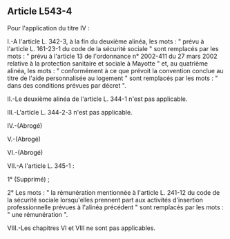 ## Article L543-4

Pour l'application du titre IV :

I.-A l'article L. 342-3, à la fin du deuxième alinéa, les mots : " prévu à l'article L. 161-23-1 du code de
la sécurité sociale " sont remplacés par les mots : " prévu à l'article 13 de l'ordonnance n° 2002-411 du
27 mars 2002 relative à la protection sanitaire et sociale à Mayotte " et, au quatrième alinéa, les mots : "
conformément à ce que prévoit la convention conclue au titre de l'aide personnalisée au logement " sont
remplacés par les mots : " dans des conditions prévues par décret ".

II.-Le deuxième alinéa de l'article L. 344-1 n'est pas applicable.

III.-L'article L. 344-2-3 n'est pas applicable.

IV.-(Abrogé)

V.-(Abrogé)

VI.-(Abrogé)

VII.-A l'article L. 345-1 :

1° (Supprimé) ;

2° Les mots : " la rémunération mentionnée à l'article L. 241-12 du code de la sécurité sociale lorsqu'elles
prennent part aux activités d'insertion professionnelle prévues à l'alinéa précédent " sont remplacés par les
mots : " une rémunération ".

VIII.-Les chapitres VI et VIII ne sont pas applicables.


